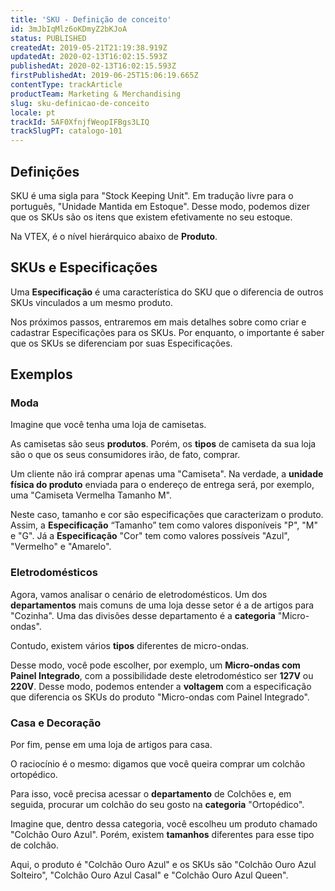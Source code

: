 ```yaml
---
title: 'SKU - Definição de conceito'
id: 3mJbIqMlz6oKDmyZ2bKJoA
status: PUBLISHED
createdAt: 2019-05-21T21:19:38.919Z
updatedAt: 2020-02-13T16:02:15.593Z
publishedAt: 2020-02-13T16:02:15.593Z
firstPublishedAt: 2019-06-25T15:06:19.665Z
contentType: trackArticle
productTeam: Marketing & Merchandising
slug: sku-definicao-de-conceito
locale: pt
trackId: 5AF0XfnjfWeopIFBgs3LIQ
trackSlugPT: catalogo-101
---
```


## Definições

SKU é uma sigla para "Stock Keeping Unit". Em tradução livre para o português, "Unidade Mantida em Estoque". Desse modo, podemos dizer que os SKUs são os itens que existem efetivamente no seu estoque. 

Na VTEX, é o nível hierárquico abaixo de __Produto__.

## SKUs e Especificações

Uma __Especificação__ é uma característica do SKU que o diferencia de outros SKUs vinculados a um mesmo produto.

Nos próximos passos, entraremos em mais detalhes sobre como criar e cadastrar Especificações para os SKUs. Por enquanto, o importante é saber que os SKUs se diferenciam por suas Especificações.

## Exemplos

### Moda

Imagine que você tenha uma loja de camisetas.

As camisetas são seus __produtos__. Porém, os __tipos__ de camiseta da sua loja são o que os seus consumidores irão, de fato, comprar.

Um cliente não irá comprar apenas uma "Camiseta". Na verdade, a __unidade física do produto__ enviada para o endereço de entrega será, por exemplo, uma "Camiseta Vermelha Tamanho M".

Neste caso, tamanho e cor são especificações que caracterizam o produto. Assim, a __Especificação__ “Tamanho”  tem como valores disponíveis "P", "M" e "G". Já a __Especificação__ "Cor" tem como valores possíveis "Azul", "Vermelho" e "Amarelo".

### Eletrodomésticos

Agora, vamos analisar o cenário de eletrodomésticos. Um dos __departamentos__ mais comuns de uma loja desse setor é a de artigos para "Cozinha". Uma das divisões desse departamento é a __categoria__ "Micro-ondas".

Contudo, existem vários __tipos__ diferentes de micro-ondas. 

Desse modo, você pode escolher, por exemplo, um __Micro-ondas com Painel Integrado__, com a possibilidade deste eletrodoméstico ser __127V__ ou __220V__. Desse modo, podemos entender a __voltagem__ com a especificação que diferencia os SKUs do produto "Micro-ondas com Painel Integrado".    

### Casa e Decoração

Por fim, pense em uma loja de artigos para casa. 

O raciocínio é o mesmo: digamos que você queira comprar um colchão ortopédico.

Para isso, você precisa acessar o __departamento__ de Colchões e, em seguida, procurar um colchão do seu gosto na __categoria__ "Ortopédico". 

Imagine que, dentro dessa categoria, você escolheu um produto chamado "Colchão Ouro Azul". Porém, existem __tamanhos__ diferentes para esse tipo de colchão.

Aqui, o produto é "Colchão Ouro Azul" e os SKUs são "Colchão Ouro Azul Solteiro", "Colchão Ouro Azul Casal" e "Colchão Ouro Azul Queen".
